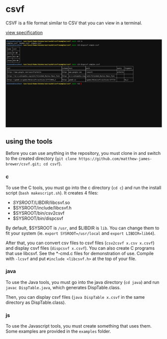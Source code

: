 # csvf
CSVF is a file format similar to CSV that you can view in a terminal.

[view specification](https://github.com/matthew-james-brewer/csvf/blob/main/csvf-0.0.1.md)

![screenshot](screenshot.png)

## using the tools

Before you can use anything in the repository, you must clone in and switch to the created directory (`git clone https://github.com/matthew-james-brewer/csvf.git; cd csvf`).

### c

To use the C tools, you must go into the c directory (`cd c`) and run the install script (`bash makescript.sh`). It creates 4 files:
 * $SYSROOT/$LIBDIR/libcsvf.so
 * $SYSROOT/include/libcsvf.h
 * $SYSROOT/bin/csv2csvf
 * $SYSROOT/bin/dispcsvf

By default, $SYSROOT is `/usr`, and $LIBDIR is `lib`. You can change them to fit your system (ie. `export SYSROOT=/usr/local` and `export LIBDIR=lib64`).

After that, you can convert csv files to csvf files (`csv2csvf x.csv x.csvf`) and display csvf files (`dispcsvf x.csvf`). You can also create C programs that use libcsvf. See the *-cmd.c files for demonstration of use. Compile with `-lcsvf` and put `#include <libcsvf.h>` at the top of your file.

### java

To use the Java tools, you must go into the java directory (`cd java`) and run `javac DispTable.java`, which generates DispTable.class.

Then, you can display csvf files (`java DispTable x.csvf` in the same directory as DispTable.class).

### js

To use the Javascript tools, you must create something that uses them. Some examples are provided in the `examples` folder.
